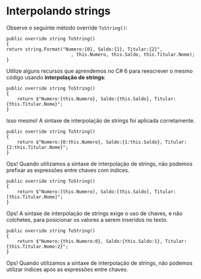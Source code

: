 ﻿# Interpolando strings

Observe o seguinte método override `ToString()`:

```
public override string ToString()
{
return string.Format("Numero:{0}, Saldo:{1}, Titular:{2}",
                        , this.Numero, this.Saldo, this.Titular.Nome);
}
```

Utilize alguns recursos que aprendemos no C# 6 para reescrever o mesmo código usando **interpolação de strings**:

```
public override string ToString()
{
    return $"Numero:{this.Numero}, Saldo:{this.Saldo}, Titular:{this.Titular.Nome}";
}
```

Isso mesmo! A sintaxe de interpolação de strings foi aplicada corretamente.

```
public override string ToString()
{
    return $"Numero:{0:this.Numero}, Saldo:{1:this.Saldo}, Titular:{2:this.Titular.Nome}";
}
```

Ops! Quando utilizamos a sintaxe de interpolação de strings, não podemos prefixar as expressões entre chaves com índices.

```
public override string ToString()
{
    return $"Numero:[this.Numero], Saldo:[this.Saldo], Titular:[this.Titular.Nome]";
}
```

Ops! A sintaxe de interpolação de strings exige o uso de chaves, e não colchetes, para posicionar os valores a serem inseridos no texto.

```
public override string ToString()
{
    return $"Numero:{this.Numero:0}, Saldo:{this.Saldo:1}, Titular:{this.Titular.Nome:2}";
}
```

Ops! Quando utilizamos a sintaxe de interpolação de strings, não podemos utilizar índices após as expressões entre chaves.
